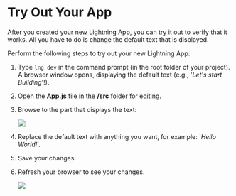 # Try Out Your App


After you created your new Lightning App, you can try it out to verify that it works. All you have to do is change the default text that is displayed.


Perform the following steps to try out your new Lightning App:

1. Type `lng dev` in the command prompt (in the root folder of your project). A browser window opens, displaying the default text (e.g., '*Let's start Building*'!).
2. Open the **App.js** file in the **/src** folder for editing.
3. Browse to the part that displays the text:

	![](Resources/Images/CreateAPP/Text.png)
4. Replace the default text with anything you want, for example: '*Hello World!*'.
5. Save your changes.
6. Refresh your browser to see your changes.

	![](Resources/Images/CreateAPP/HelloWorld.png)